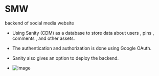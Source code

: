# SMW
backend of social media website

- Using Sanity (CDM) as a database to store data about users , pins , comments , and other assets.
- The authentication and authorization is done using Google OAuth.
- Sanity also gives an option to deploy the backend.

- ![image](https://github.com/user-attachments/assets/faa67b34-f238-4c46-b05c-9b9f6bf2bec7)

